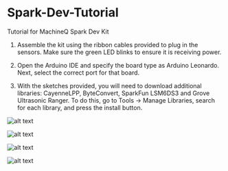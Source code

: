 # Spark-Dev-Tutorial
Tutorial for MachineQ Spark Dev Kit

1. Assemble the kit using the ribbon cables provided to plug in the sensors. Make sure the green LED blinks to ensure it is receiving power.

2. Open the Arduino IDE and specify the board type as Arduino Leonardo. Next, select the correct port for that board.

3. With the sketches provided, you will need to download additional libraries: CayenneLPP, ByteConvert, SparkFun LSM6DS3 and Grove Ultrasonic Ranger. To do this, go to Tools -> Manage Libraries, search for each library, and press the install button.

![alt text](https://github.com/lilyrschwarz/Spark-Dev-Tutorial/blob/master/images/cayenne.png "CayenneLPP")

![alt text](https://github.com/lilyrschwarz/Spark-Dev-Tutorial/blob/master/images/byteconvert.png "ByteConvert")

![alt text](https://github.com/lilyrschwarz/Spark-Dev-Tutorial/blob/master/images/sparkfun.png "SparkFun LSM6DS3")

![alt text](https://github.com/lilyrschwarz/Spark-Dev-Tutorial/blob/master/images/ultrasonic.png "Grove Ultrasonic Ranger")
